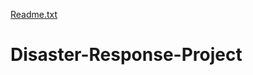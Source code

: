 [Readme.txt](https://github.com/fahad7033/Disaster-Response-Project/files/7109748/Readme.txt)
# Disaster-Response-Project
